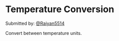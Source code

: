 # Temperature Conversion

Submitted by: [@Raiyan5514](https://github.com/Raiyan5514)

Convert between temperature units.